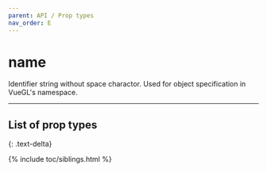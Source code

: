 ```yaml
---
parent: API / Prop types
nav_order: E
---
```


# name
Identifier string without space charactor. Used for object specification in VueGL's
namespace.

---

## List of prop types
{: .text-delta}

{% include toc/siblings.html %}
